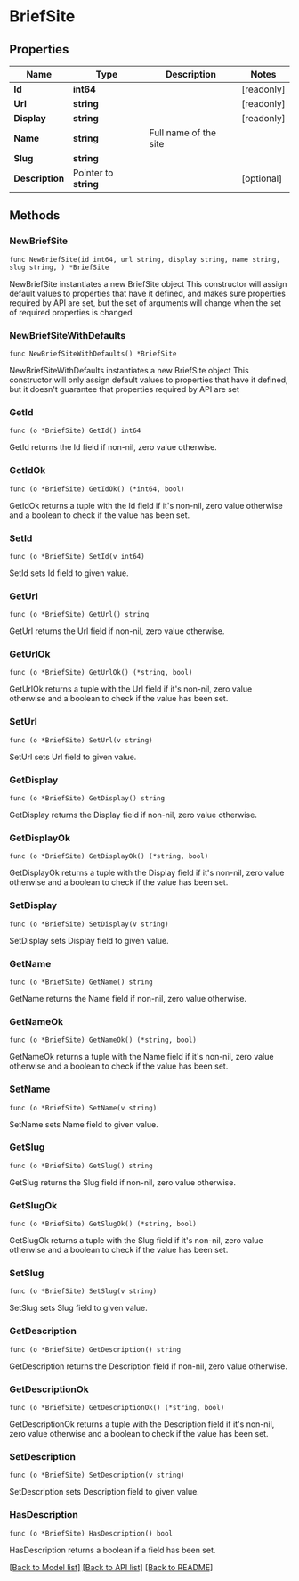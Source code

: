 # BriefSite

## Properties

Name | Type | Description | Notes
------------ | ------------- | ------------- | -------------
**Id** | **int64** |  | [readonly] 
**Url** | **string** |  | [readonly] 
**Display** | **string** |  | [readonly] 
**Name** | **string** | Full name of the site | 
**Slug** | **string** |  | 
**Description** | Pointer to **string** |  | [optional] 

## Methods

### NewBriefSite

`func NewBriefSite(id int64, url string, display string, name string, slug string, ) *BriefSite`

NewBriefSite instantiates a new BriefSite object
This constructor will assign default values to properties that have it defined,
and makes sure properties required by API are set, but the set of arguments
will change when the set of required properties is changed

### NewBriefSiteWithDefaults

`func NewBriefSiteWithDefaults() *BriefSite`

NewBriefSiteWithDefaults instantiates a new BriefSite object
This constructor will only assign default values to properties that have it defined,
but it doesn't guarantee that properties required by API are set

### GetId

`func (o *BriefSite) GetId() int64`

GetId returns the Id field if non-nil, zero value otherwise.

### GetIdOk

`func (o *BriefSite) GetIdOk() (*int64, bool)`

GetIdOk returns a tuple with the Id field if it's non-nil, zero value otherwise
and a boolean to check if the value has been set.

### SetId

`func (o *BriefSite) SetId(v int64)`

SetId sets Id field to given value.


### GetUrl

`func (o *BriefSite) GetUrl() string`

GetUrl returns the Url field if non-nil, zero value otherwise.

### GetUrlOk

`func (o *BriefSite) GetUrlOk() (*string, bool)`

GetUrlOk returns a tuple with the Url field if it's non-nil, zero value otherwise
and a boolean to check if the value has been set.

### SetUrl

`func (o *BriefSite) SetUrl(v string)`

SetUrl sets Url field to given value.


### GetDisplay

`func (o *BriefSite) GetDisplay() string`

GetDisplay returns the Display field if non-nil, zero value otherwise.

### GetDisplayOk

`func (o *BriefSite) GetDisplayOk() (*string, bool)`

GetDisplayOk returns a tuple with the Display field if it's non-nil, zero value otherwise
and a boolean to check if the value has been set.

### SetDisplay

`func (o *BriefSite) SetDisplay(v string)`

SetDisplay sets Display field to given value.


### GetName

`func (o *BriefSite) GetName() string`

GetName returns the Name field if non-nil, zero value otherwise.

### GetNameOk

`func (o *BriefSite) GetNameOk() (*string, bool)`

GetNameOk returns a tuple with the Name field if it's non-nil, zero value otherwise
and a boolean to check if the value has been set.

### SetName

`func (o *BriefSite) SetName(v string)`

SetName sets Name field to given value.


### GetSlug

`func (o *BriefSite) GetSlug() string`

GetSlug returns the Slug field if non-nil, zero value otherwise.

### GetSlugOk

`func (o *BriefSite) GetSlugOk() (*string, bool)`

GetSlugOk returns a tuple with the Slug field if it's non-nil, zero value otherwise
and a boolean to check if the value has been set.

### SetSlug

`func (o *BriefSite) SetSlug(v string)`

SetSlug sets Slug field to given value.


### GetDescription

`func (o *BriefSite) GetDescription() string`

GetDescription returns the Description field if non-nil, zero value otherwise.

### GetDescriptionOk

`func (o *BriefSite) GetDescriptionOk() (*string, bool)`

GetDescriptionOk returns a tuple with the Description field if it's non-nil, zero value otherwise
and a boolean to check if the value has been set.

### SetDescription

`func (o *BriefSite) SetDescription(v string)`

SetDescription sets Description field to given value.

### HasDescription

`func (o *BriefSite) HasDescription() bool`

HasDescription returns a boolean if a field has been set.


[[Back to Model list]](../README.md#documentation-for-models) [[Back to API list]](../README.md#documentation-for-api-endpoints) [[Back to README]](../README.md)


